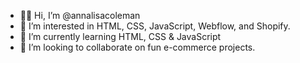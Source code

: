 - 👋🏿 Hi, I’m @annalisacoleman
- 👀 I’m interested in HTML, CSS, JavaScript, Webflow, and Shopify.
- 🌱 I’m currently learning HTML, CSS & JavaScript
- 💞️ I’m looking to collaborate on fun e-commerce projects.

<!---
annalisacoleman/annalisacoleman is a ✨ special ✨ repository because its `README.md` (this file) appears on your GitHub profile.
You can click the Preview link to take a look at your changes.
--->
